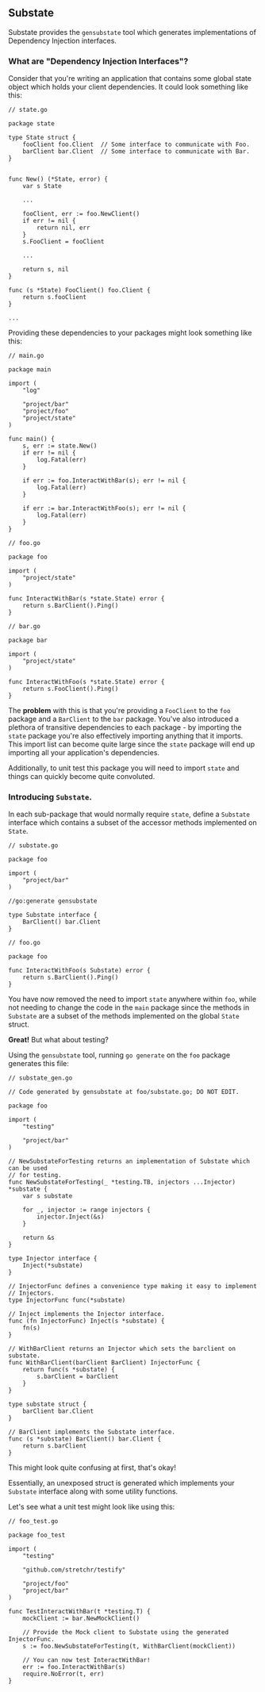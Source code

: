 ## Substate

Substate provides the `gensubstate` tool which generates implementations of Dependency Injection interfaces.

### What are "Dependency Injection Interfaces"?

Consider that you're writing an application that contains some global state object which holds your client dependencies. It could look something like this:

```
// state.go

package state

type State struct {
    fooClient foo.Client  // Some interface to communicate with Foo.
    barClient bar.Client  // Some interface to communicate with Bar.
}


func New() (*State, error) {
    var s State

    ...

    fooClient, err := foo.NewClient()
    if err != nil {
        return nil, err
    }
    s.FooClient = fooClient

    ...

    return s, nil
}

func (s *State) FooClient() foo.Client {
    return s.fooClient
}

...
```

Providing these dependencies to your packages might look something like this:

```
// main.go

package main

import (
    "log"

    "project/bar"
    "project/foo"
    "project/state"
)

func main() {
    s, err := state.New()
    if err != nil {
        log.Fatal(err)
    }

    if err := foo.InteractWithBar(s); err != nil {
        log.Fatal(err)
    }

    if err := bar.InteractWithFoo(s); err != nil {
        log.Fatal(err)
    }
}
```

```
// foo.go

package foo

import (
    "project/state"
)

func InteractWithBar(s *state.State) error {
    return s.BarClient().Ping()
}
```

```
// bar.go

package bar

import (
    "project/state"
)

func InteractWithFoo(s *state.State) error {
    return s.FooClient().Ping()
}
```

The **problem** with this is that you're providing a `FooClient` to the `foo` package and a `BarClient` to the `bar` package. You've also introduced a plethora of transitive dependencies to each package - by importing the `state` package you're also effectively importing anything that it imports. This import list can become quite large since the `state` package will end up importing all your application's dependencies.

Additionally, to unit test this package you will need to import `state` and things can quickly become quite convoluted.

### Introducing `Substate`.

In each sub-package that would normally require `state`, define a `Substate` interface which contains a subset of the accessor methods implemented on `State`.

```
// substate.go

package foo

import (
    "project/bar"
)

//go:generate gensubstate

type Substate interface {
    BarClient() bar.Client
}
```

```
// foo.go

package foo

func InteractWithFoo(s Substate) error {
    return s.BarClient().Ping()
}
```

You have now removed the need to import `state` anywhere within `foo`, while not needing to change the code in the `main` package since the methods in `Substate` are a subset of the methods implemented on the global `State` struct.

**Great!** But what about testing? 

Using the `gensubstate` tool, running `go generate` on the `foo` package generates this file:

```
// substate_gen.go

// Code generated by gensubstate at foo/substate.go; DO NOT EDIT.

package foo

import (
	"testing"

    "project/bar"
)

// NewSubstateForTesting returns an implementation of Substate which can be used
// for testing.
func NewSubstateForTesting(_ *testing.TB, injectors ...Injector) *substate {
	var s substate

	for _, injector := range injectors {
		injector.Inject(&s)
	}

	return &s
}

type Injector interface {
	Inject(*substate)
}

// InjectorFunc defines a convenience type making it easy to implement
// Injectors.
type InjectorFunc func(*substate)

// Inject implements the Injector interface.
func (fn InjectorFunc) Inject(s *substate) {
	fn(s)
}

// WithBarClient returns an Injector which sets the barclient on substate.
func WithBarClient(barClient BarClient) InjectorFunc {
	return func(s *substate) {
		s.barClient = barClient
	}
}

type substate struct {
	barClient bar.Client
}

// BarClient implements the Substate interface.
func (s *substate) BarClient() bar.Client {
	return s.barClient
}
```

This might look quite confusing at first, that's okay!

Essentially, an unexposed struct is generated which implements your `Substate` interface along with some utility functions.

Let's see what a unit test might look like using this:

```
// foo_test.go

package foo_test

import (
    "testing"

    "github.com/stretchr/testify"

    "project/foo"
    "project/bar"
)

func TestInteractWithBar(t *testing.T) {
    mockClient := bar.NewMockClient()

    // Provide the Mock client to Substate using the generated InjectorFunc.
    s := foo.NewSubstateForTesting(t, WithBarClient(mockClient))

    // You can now test InteractWithBar!
    err := foo.InteractWithBar(s)
    require.NoError(t, err)
}
```